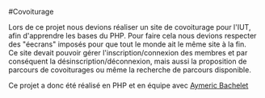 #Covoiturage

Lors de ce projet nous devions réaliser un site de covoiturage pour l'IUT, afin d'apprendre les bases du PHP. Pour faire cela nous devions respecter des "éecrans" imposés pour que tout le monde ait le même site à la fin. </br>
Ce site devait pouvoir gérer l'inscription/connexion des membres et par conséquent la désinscription/déconnexion, mais aussi la proposition de parcours de covoiturages ou même la 
recherche de parcours disponible.

Ce projet a donc été réalisé en PHP et en équipe avec [Aymeric Bachelet](https://github.com/AymericBachelet)
